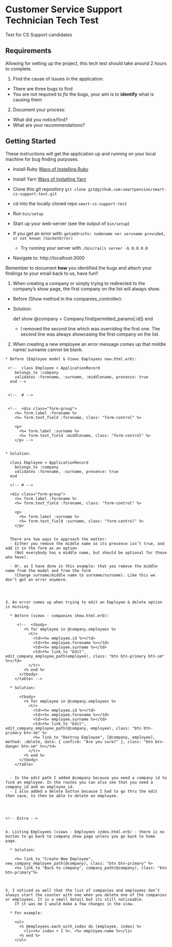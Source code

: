 # Customer Service Support Technician Tech Test
Test for CS Support candidates

## Requirements

Allowing for setting up the project, this tech test should take around 2 hours to complete.

1. Find the cause of issues in the application:
* There are three bugs to find
* You are not required to *fix* the bugs, your aim is to __identify__ what is causing them

2. Document your process:
  * What did you notice/find?
  * What are your recommendations?

## Getting Started
These instructions will get the application up and running on your local machine for bug finding purposes.

* Install Ruby [Ways of Installing Ruby](https://www.ruby-lang.org/en/downloads)
* Install Yarn [Ways of Installing Yarn](https://yarnpkg.com/lang/en/docs/install)
* Clone this git repository `git clone git@github.com:smartpension/smart-cs-support-test.git`
* cd into the locally cloned repo `smart-cs-support-test`
* Run `bin/setup`
* Start up your web-server (see the output of `bin/setup`)
 * If you get an error with: `getaddrinfo: nodename nor servname provided, or not known (SocketError)`
   * Try running your server with`./bin/rails server -b 0.0.0.0`

* Navigate to: http://localhost:3000

Remember to document __how__ you identified the bugs and attach your findings to your email back to us, have fun!!



<!-- MY SOLUTIONS TO THE TEST -->


  1. When creating a company or simply trying to redirected to the company’s show page, the first company on the list will always show.

  * Before (Show method in the companies_controller):

   <!--  def show
      @company = Company.find(permitted_params[:id])
      @company = Company.first
    end -->

  * Solution:

    def show
        @company = Company.find(permitted_params[:id])
    end


    - I removed the second line which was overriding the first one. The second line was always showcasing the first company on the list.



  2. When creating a new employee an error message comes up that middle name/ surname cannot be blank.

    * Before (Employee model & Views Employees new.html.erb):

     <!--  class Employee < ApplicationRecord
        belongs_to :company
        validates :forename, :surname, :middlename, presence: true
      end -->


     <!--  # -->


     <!--  <div class="form-group">
        <%= form.label :forename %>
        <%= form.text_field :forename, class: "form-control" %>

        <p>
          <%= form.label :surname %>
          <%= form.text_field :middlename, class: "form-control" %>
        </p> -->


    * Solution:

      class Employee < ApplicationRecord
        belongs_to :company
        validates :forename, :surname, presence: true
      end

      <!-- # -->

      <div class="form-group">
        <%= form.label :forename %>
        <%= form.text_field :forename, class: "form-control" %>

        <p>
          <%= form.label :surname %>
          <%= form.text_field :surname, class: "form-control" %>
        </p>


      There are two ways to approach the matter:
      - Either you remove the middle name so its presence isn’t true, and add it in the form as an option
        (Not everybody has a middle name, but should be optional for those who have).

      - Or, as I have done in this example: that you remove the middle name from the model and from the form
        (Change surname/middle name to surname/surname). Like this we don’t get an error anymore.




    3. An error comes up when trying to edit an Employee & delete option is missing.

      * Before (views - companies show.html.erb):

         <!--  <tbody>
            <% for employee in @company.employees %>
              <tr>
                <td><%= employee.id %></td>
                <td><%= employee.forename %></td>
                <td><%= employee.surname %></td>
                <td><%= link_to "Edit", edit_company_employee_path(employee), class: "btn btn-primary btn-sm" %></td>
              </tr>
            <% end %>
          </tbody>
        </table> -->

      * Solution:

          <tbody>
            <% for employee in @company.employees %>
              <tr>
                <td><%= employee.id %></td>
                <td><%= employee.forename %></td>
                <td><%= employee.surname %></td>
                <td><%= link_to "Edit", edit_company_employee_path(@company, employee), class: "btn btn-primary btn-sm" %>
                <%= link_to "Destroy Employee", [@company, employee], method: :delete, data: { confirm: "Are you sure?" }, class: "btn btn-danger btn-sm" %></td>
              </tr>
            <% end %>
          </tbody>
        </table>


      - In the edit path I added @company because you need a company id to find an employee. In the routes you can also see that you need a company_id and an employee_id.
      - I also added a delete button because I had to go thru the edit then save, to then be able to delete an employee.




    <!-- Extra -->


    4. Listing Employees (views - Employees index.html.erb) - there is no button to go back to company show page unless you go back to home page.

      * Solution:

        <%= link_to "Create New Employee", new_company_employee_path(@company), class: "btn btn-primary" %>
        <%= link_to "Back to company", company_path(@company), class: "btn btn-primary"%>



    5. I noticed as well that the list of companies and employees don’t always start the counter with one when you delete one of the companies or employees. It is a small detail but its still noticeable.
        If it was me I would make a few changes in the view.

      * For example:

        <ul>
          <% @employees.each_with_index do |employee, index| %>
            <li><%= index + 1 %>. <%= employee.name %></li>
          <% end %>
        </ul>
